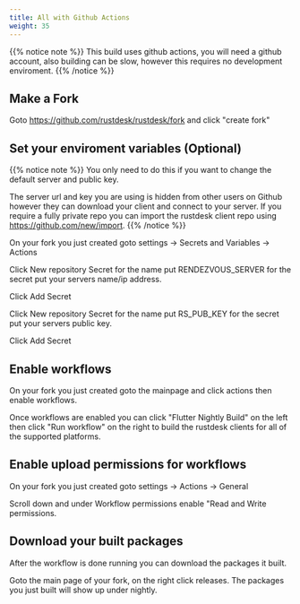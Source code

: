 ```yaml
---
title: All with Github Actions
weight: 35
---
```


{{% notice note %}}
This build uses github actions, you will need a github account, also building can be slow, however this requires no development enviroment.
{{% /notice %}}

## Make a Fork

Goto https://github.com/rustdesk/rustdesk/fork and click "create fork"

## Set your enviroment variables (Optional)

{{% notice note %}}
You only need to do this if you want to change the default server and public key.

The server url and key you are using is hidden from other users on Github however they can download your client and connect to your server. If you require a fully private repo you can import the rustdesk client repo using https://github.com/new/import.
{{% /notice %}}

On your fork you just created goto settings -> Secrets and Variables -> Actions

Click New repository Secret for the name put RENDEZVOUS_SERVER for the secret put your servers name/ip address.

Click Add Secret

Click New repository Secret for the name put RS_PUB_KEY for the secret put your servers public key.

Click Add Secret

## Enable workflows

On your fork you just created goto the mainpage and click actions then enable workflows.

Once workflows are enabled you can click "Flutter Nightly Build" on the left then click "Run workflow" on the right to build the rustdesk clients for all of the supported platforms.

## Enable upload permissions for workflows

On your fork you just created goto settings -> Actions -> General 

Scroll down and under Workflow permissions enable "Read and Write permissions.

## Download your built packages

After the workflow is done running you can download the packages it built. 

Goto the main page of your fork, on the right click releases. The packages you just built will show up under nightly.
